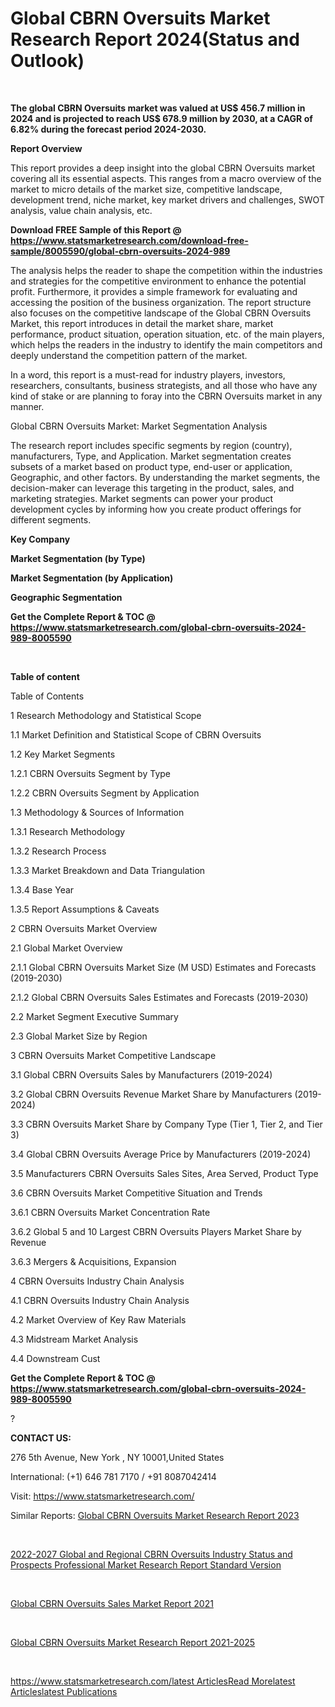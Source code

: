 <h1>Global CBRN Oversuits Market Research Report 2024(Status and Outlook)</h1><br/><p><strong>The global CBRN Oversuits market was valued at US$ 456.7 million in 2024 and is projected to reach US$ 678.9 million by 2030, at a <strong>CAGR</strong> of 6.82% during the forecast period 2024-2030.</strong></p>
 
 
 
 <p><strong>Report Overview</strong></p>
 
 
 
 <p>This report provides a deep insight into the global CBRN Oversuits market covering all its essential aspects. This ranges from a macro overview of the market to micro details of the market size, competitive landscape, development trend, niche market, key market drivers and challenges, SWOT analysis, value chain analysis, etc.</p>
 
 
 
 <p><strong>Download FREE Sample of this Report @ <a href="https://www.statsmarketresearch.com/download-free-sample/8005590/global-cbrn-oversuits-2024-989">https://www.statsmarketresearch.com/download-free-sample/8005590/global-cbrn-oversuits-2024-989</a></strong></p>
 
 
 
 <p>The analysis helps the reader to shape the competition within the industries and strategies for the competitive environment to enhance the potential profit. Furthermore, it provides a simple framework for evaluating and accessing the position of the business organization. The report structure also focuses on the competitive landscape of the Global CBRN Oversuits Market, this report introduces in detail the market share, market performance, product situation, operation situation, etc. of the main players, which helps the readers in the industry to identify the main competitors and deeply understand the competition pattern of the market.</p>
 
 
 
 <p>In a word, this report is a must-read for industry players, investors, researchers, consultants, business strategists, and all those who have any kind of stake or are planning to foray into the CBRN Oversuits market in any manner.</p>
 
 
 
 <p>Global CBRN Oversuits Market: Market Segmentation Analysis</p>
 
 
 
 <p>The research report includes specific segments by region (country), manufacturers, Type, and Application. Market segmentation creates subsets of a market based on product type, end-user or application, Geographic, and other factors. By understanding the market segments, the decision-maker can leverage this targeting in the product, sales, and marketing strategies. Market segments can power your product development cycles by informing how you create product offerings for different segments.</p>
 
 
 
 <p><strong>Key Company</strong></p>
 
 
 
 <p><strong>Market Segmentation (by Type)</strong></p>
 
 
 
 <p><strong>Market Segmentation (<strong>by Application</strong>)</strong></p>
 
 
 
 <p><strong>Geographic Segmentation</strong></p>
 
 
 
 <div><b>Get the Complete Report & TOC @ <a href="https://www.statsmarketresearch.com/global-cbrn-oversuits-2024-989-8005590">https://www.statsmarketresearch.com/global-cbrn-oversuits-2024-989-8005590</a></b></div>
 
 
 
 <p><br />
 
 <b>Table of content</b></p>
 
 
 
 <p>Table of Contents<br />
 
 1 Research Methodology and Statistical Scope<br />
 
 1.1 Market Definition and Statistical Scope of CBRN Oversuits<br />
 
 1.2 Key Market Segments<br />
 
 1.2.1 CBRN Oversuits Segment by Type<br />
 
 1.2.2 CBRN Oversuits Segment by Application<br />
 
 1.3 Methodology & Sources of Information<br />
 
 1.3.1 Research Methodology<br />
 
 1.3.2 Research Process<br />
 
 1.3.3 Market Breakdown and Data Triangulation<br />
 
 1.3.4 Base Year<br />
 
 1.3.5 Report Assumptions & Caveats<br />
 
 2 CBRN Oversuits Market Overview<br />
 
 2.1 Global Market Overview<br />
 
 2.1.1 Global CBRN Oversuits Market Size (M USD) Estimates and Forecasts (2019-2030)<br />
 
 2.1.2 Global CBRN Oversuits Sales Estimates and Forecasts (2019-2030)<br />
 
 2.2 Market Segment Executive Summary<br />
 
 2.3 Global Market Size by Region<br />
 
 3 CBRN Oversuits Market Competitive Landscape<br />
 
 3.1 Global CBRN Oversuits Sales by Manufacturers (2019-2024)<br />
 
 3.2 Global CBRN Oversuits Revenue Market Share by Manufacturers (2019-2024)<br />
 
 3.3 CBRN Oversuits Market Share by Company Type (Tier 1, Tier 2, and Tier 3)<br />
 
 3.4 Global CBRN Oversuits Average Price by Manufacturers (2019-2024)<br />
 
 3.5 Manufacturers CBRN Oversuits Sales Sites, Area Served, Product Type<br />
 
 3.6 CBRN Oversuits Market Competitive Situation and Trends<br />
 
 3.6.1 CBRN Oversuits Market Concentration Rate<br />
 
 3.6.2 Global 5 and 10 Largest CBRN Oversuits Players Market Share by Revenue<br />
 
 3.6.3 Mergers & Acquisitions, Expansion<br />
 
 4 CBRN Oversuits Industry Chain Analysis<br />
 
 4.1 CBRN Oversuits Industry Chain Analysis<br />
 
 4.2 Market Overview of Key Raw Materials<br />
 
 4.3 Midstream Market Analysis<br />
 
 4.4 Downstream Cust</p>
 
 
 
 <div><b>Get the Complete Report & TOC @ <a href="https://www.statsmarketresearch.com/global-cbrn-oversuits-2024-989-8005590">https://www.statsmarketresearch.com/global-cbrn-oversuits-2024-989-8005590</a></b></div>
 
 
 
 <p>? </p>
 
 
 
 <p><b>CONTACT US:</b><br />
 
 276 5th Avenue, New York , NY 10001,United States<br />
 
 International: (+1) 646 781 7170 / +91 8087042414<br />
 
 Visit: <a href="https://www.statsmarketresearch.com/">https://www.statsmarketresearch.com/</a><br />
 
 Similar Reports: <a href="https://www.statsmarketresearch.com/global-cbrn-oversuits-2024-989-8005590">Global CBRN Oversuits Market Research Report 2023</a><br />
 
 <br />
 
 <a href="https://www.statsmarketresearch.com/global-cbrn-oversuits-2024-989-8005590">2022-2027 Global and Regional CBRN Oversuits Industry Status and Prospects Professional Market Research Report Standard Version</a><br />
 
 <br />
 
 <a href="https://www.statsmarketresearch.com/global-cbrn-oversuits-2024-989-8005590">Global CBRN Oversuits Sales Market Report 2021</a><br />
 
 <br />
 
 <a href="https://www.statsmarketresearch.com/global-cbrn-oversuits-2024-989-8005590">Global CBRN Oversuits Market Research Report 2021-2025</a><br />
 
 <br />
 
 <a href="https://gyeongbokgung.com">https://www.statsmarketresearch.com/</a><a href="https://hallyeomaritime.com">latest Articles</a><a href="https://jingwansa.com">Read More</a><a href="https://nguoiviet.jp/">latest Articles</a><a href="https://www.intelmarketresearch.com/">latest Publications</a></p>